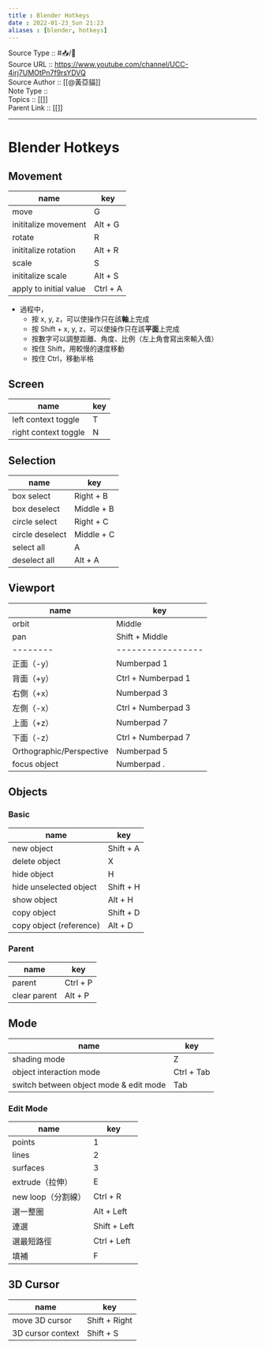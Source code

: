 ```yaml
---
title : Blender Hotkeys
date : 2022-01-23_Sun 21:23
aliases : [blender, hotkeys]
---
```

Source Type :: #📥/📼 <br>
Source URL :: https://www.youtube.com/channel/UCC-4irj7UMOtPn7f9rsYDVQ<br>
Source Author :: [[@黃亞貓]]<br>
Note Type :: <br>
Topics :: [[]]<br>
Parent Link :: [[]]<br>

---
# Blender Hotkeys

## Movement
| name                   | key      |
| ---------------------- | -------- |
| move                   | G        |
| inititalize movement   | Alt + G  |
| rotate                 | R        |
| inititalize rotation   | Alt + R  |
| scale                  | S        |
| inititalize scale      | Alt + S  |
| apply to initial value | Ctrl + A |

+ 過程中，
	+ 按 x, y, z，可以使操作只在該**軸**上完成
	+ 按 Shift + x, y, z，可以使操作只在該**平面**上完成
	+ 按數字可以調整距離、角度、比例（左上角會寫出來輸入值）
	+ 按住 Shift，用較慢的速度移動
	+ 按住 Ctrl，移動半格

## Screen
| name                 | key |
| -------------------- | --- |
| left context toggle  | T   |
| right context toggle | N   |

## Selection
| name            | key        |
| --------------- | ---------- |
| box select      | Right + B  |
| box deselect    | Middle + B |
| circle select   | Right + C  |
| circle deselect | Middle + C |
| select all      | A          |
| deselect all    | Alt + A    |

## Viewport
| name                     | key                |
| ------------------------ | ------------------ |
| orbit                    | Middle             |
| pan                      | Shift + Middle     |
| --------                 | -----------------  |
| 正面（-y）               | Numberpad 1        |
| 背面（+y）               | Ctrl + Numberpad 1 |
| 右側（+x）               | Numberpad 3        |
| 左側（-x）               | Ctrl + Numberpad 3 |
| 上面（+z）               | Numberpad 7        |
| 下面（-z）               | Ctrl + Numberpad 7 |
| Orthographic/Perspective | Numberpad 5        |
| focus object             | Numberpad .        |

## Objects
### Basic
| name                    | key       |
| ----------------------- | --------- |
| new object              | Shift + A |
| delete object           | X         |
| hide object             | H         |
| hide unselected object  | Shift + H |
| show object             | Alt + H   |
| copy object             | Shift + D |
| copy object (reference) | Alt + D   |

### Parent
| name         | key      |
| ------------ | -------- |
| parent       | Ctrl + P |
| clear parent | Alt + P  |

## Mode
| name                                   | key        |
| -------------------------------------- | ---------- |
| shading mode                           | Z          |
| object interaction mode                | Ctrl + Tab |
| switch between object mode & edit mode | Tab        |

### Edit Mode
| name               | key          |
| ------------------ | ------------ |
| points             | 1            |
| lines              | 2            |
| surfaces           | 3            |
| extrude（拉伸）    | E            |
| new loop（分割線） | Ctrl + R     |
| 選一整圈           | Alt + Left   |
| 連選               | Shift + Left |
| 選最短路徑         | Ctrl + Left  |
| 填補               | F            |

## 3D Cursor
| name              | key           |
| ----------------- | ------------- |
| move 3D cursor    | Shift + Right |
| 3D cursor context | Shift + S     |
